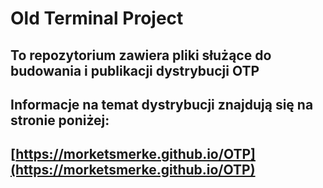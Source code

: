 # Old Terminal Project
## To repozytorium zawiera pliki służące do budowania i publikacji dystrybucji OTP

## Informacje na temat dystrybucji znajdują się na stronie poniżej:
## [https://morketsmerke.github.io/OTP](https://morketsmerke.github.io/OTP)

